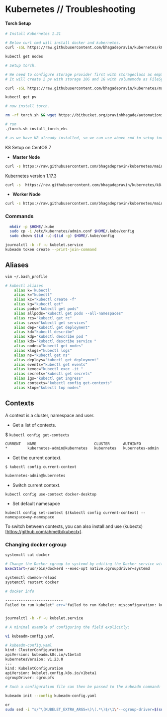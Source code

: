 # Kubernetes // **Troubleshooting**

#### Torch Setup
```bash
# Install Kubernetes 1.21

# Below curl cmd will install docker and kubernetes.
curl -sSL https://raw.githubusercontent.com/bhagadepravin/kubernetes/k8-1.21/k8-setup.sh | bash

kubectl get nodes

# Setup torch.

# We need to configure storage provider first with storageclass as empty.
# It will create 2 pv with storage 10G and 1G with volumemode as FileSystem and storageclass as empty

curl -sSL https://raw.githubusercontent.com/bhagadepravin/kubernetes/main/storage.yaml | bash

kubectl get pv 

# now install torch.

rm -rf torch.sh && wget https://bitbucket.org/pravinbhagade/automations/raw/5d44c96faae741702081c6d7ea7a241ef3afe772/torch_complete.sh && mv -f torch_complete.sh torch.sh && chmod +x torch.sh && ./torch.sh

# run 
./torch.sh install_torch_eks

# as we have K8 already installed, so we can use above cmd to setup torch in torch-auto namespace
```

K8 Setup on CentOS 7

* **Master Node**
```bash
curl -s https://raw.githubusercontent.com/bhagadepravin/kubernetes/main/k8-setup.sh | sh -s
```

Kubernetes version 1.17.3
```bash
curl -s  https://raw.githubusercontent.com/bhagadepravin/kubernetes/k8-1.17.3-0/k8-setup.sh | sh -s
```
* **Worker Node**
```bash
curl -s https://raw.githubusercontent.com/bhagadepravin/kubernetes/main/k8-worker-setup.sh | sh -s
```

### Commands
```bash
  mkdir -p $HOME/.kube
  sudo cp -i /etc/kubernetes/admin.conf $HOME/.kube/config
  sudo chown $(id -u):$(id -g) $HOME/.kube/config
 ```
```bash
journalctl -b -f -u kubelet.service
kubeadm token create --print-join-command
```

## **Aliases**
```bash
vim ~/.bash_profile

# kubectl aliases
    alias k='kubectl'
    alias k="kubectl"
    alias kc="kubectl create -f"
    alias kg="kubectl get"
    alias pods="kubectl get pods"
    alias allpods="kubectl get pods --all-namespaces"
    alias rcs="kubectl get rc"
    alias svcs="kubectl get services"
    alias dep="kubectl get deployment"
    alias kd="kubectl describe"
    alias kdp="kubectl describe pod "
    alias kds="kubectl describe service "
    alias nodes="kubectl get nodes"
    alias klogs="kubectl logs"
    alias ns="kubectl get ns"
    alias deploys="kubectl get deployment"
    alias events="kubectl get events"
    alias kexec="kubectl exec -it "
    alias secrets="kubectl get secrets"
    alias igs="kubectl get ingress"
    alias contexts="kubectl config get-contexts"
    alias ktop="kubectl top nodes"
```    

## Contexts
A context is a cluster, namespace and user.

* Get a list of contexts.

$ `kubectl config get-contexts`
```bash
CURRENT   NAME                          CLUSTER      AUTHINFO           NAMESPACE
*         kubernetes-admin@kubernetes   kubernetes   kubernetes-admin
```
* Get the current context.

`$ kubectl config current-context`
```bash
kubernetes-admin@kubernetes
```
* Switch current context.

`kubectl config use-context docker-desktop`

* Set default namesapce

`kubectl config set-context $(kubectl config current-context) --namespace=my-namespace`

To switch between contexts, you can also install and use (kubectx)[https://github.com/ahmetb/kubectx].

### Changing docker cgroup

```bash
systemctl cat docker

# Change the Docker cgroup to systemd by editing the Docker service with the following command:
ExecStart=/usr/bin/dockerd --exec-opt native.cgroupdriver=systemd

systemctl daemon-reload
systemctl restart docker

# docker info

--------------------------
Failed to run kubelet" err="failed to run Kubelet: misconfiguration: kubelet cgroup driver: \"systemd\" is different from docker cgroup driver: \"cgroupfs\"


journalctl -b -f -u kubelet.service

# A minimal example of configuring the field explicitly:

vi kubeadm-config.yaml

# kubeadm-config.yaml
kind: ClusterConfiguration
apiVersion: kubeadm.k8s.io/v1beta3
kubernetesVersion: v1.23.0
---
kind: KubeletConfiguration
apiVersion: kubelet.config.k8s.io/v1beta1
cgroupDriver: cgroupfs

# Such a configuration file can then be passed to the kubeadm command:

kubeadm init --config kubeadm-config.yaml

or 
sudo sed -i "s/^\(KUBELET_EXTRA_ARGS=\)\(.*\)$/\1\"--cgroup-driver=$(sudo docker info | grep -i cgroup | cut -d" " -f2 | tail -n1)\2\"/" /etc/sysconfig/kubelet
```
